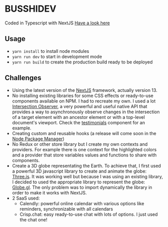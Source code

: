 # BUSSHIDEV

Coded in Typescript with NextJS
[Have a look here](https://busshidev.fr)

## Usage

- `yarn install` to install node modules
- `yarn run dev` to start in development mode
- `yarn run build` to create the production build ready to be deployed

## Challenges

- Using the latest version of the [NextJS](https://nextjs.org/docs/getting-started) framework, actually version 13.
- No installing existing libraries for some CSS effects or ready-to-use components available on NPM. I had to recreate my own. I used a lot [Intersection Observer](https://developer.mozilla.org/en-US/docs/Web/API/Intersection_Observer_API), a very powerful and useful native API that provides a way to asynchronously observe changes in the intersection of a target element with an ancestor element or with a top-level document's viewport. Check the [testimonials](/components/Testimonials.tsx) component for an example.
- Creating custom and reusable hooks (a release will come soon in the [Node Package Manager](https://npmjs.com))
- No Redux or other store library but I create my own contexts and providers. For example there is one context for the highlighted colors and a provider that store variables values and functions to share with components.
- Create a 3D globe representating the Earth. To achieve that, I first used a powerful 3D javascript library to create and animate the globe: [Three.js](https://threejs.org/docs/index.html#manual/en/introduction/Creating-a-scene). It was working well but because I was using an existing library, I decided to used the appropriate library to represent the globe: [Globe.gl](https://github.com/vasturiano/react-globe.gl). The only problem was to import dynamically the library in order to make it works with NextJS.
- 2 SaaS used:
  - Calendly: powerful online calendar with various options like reminders, synchronizable with all calendars
  - Crisp.chat: easy ready-to-use chat with lots of options. I just used the chat one!
